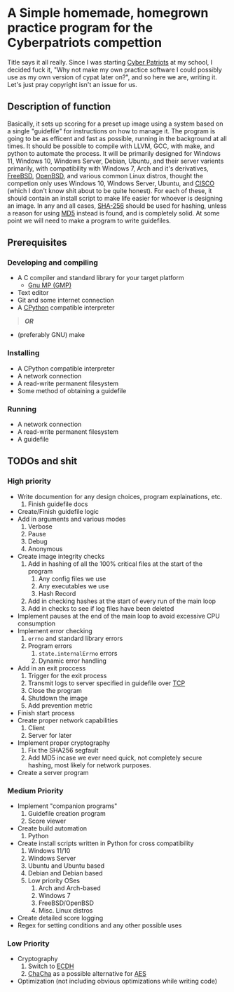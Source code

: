 # A Simple homemade, homegrown practice program for the Cyberpatriots compettion

Title says it all really. Since I was starting [Cyber Patriots](https://www.uscyberpatriot.org/) at my school, I decided fuck it, "Why not make my own practice software I could possibly use as my own version of cypat later on?", and so here we are, writing it. Let's just pray copyright isn't an issue for us.

## Description of function

Basically, it sets up scoring for a preset up image using a system based on a single "guidefile" for instructions on how to manage it.
The program is going to be as efficent and fast as possible, running in the background at all times.
It should be possible to compile with LLVM, GCC, with make, and python to automate the process. It will be primarily designed for Windows 11, Windows 10, Windows Server, Debian, Ubuntu, and their server varients primarily, with compatibility with Windows 7, Arch and it's derivatives, [FreeBSD](https://www.freebsd.org/), [OpenBSD](https://www.openbsdfoundation.org/), and various common Linux distros, thought the competion only uses Windows 10, Windows Server, Ubuntu, and [CISCO](https://www.cisco.com/c/en/us/products/ios-nx-os-software/index.html) (which I don't know shit about to be quite honest).
For each of these, it should contain an install script to make life easier for whoever is designing an image.
In any and all cases, [SHA-256](https://en.wikipedia.org/wiki/SHA-2) should be used for hashing, unless a reason for using [MD5](https://en.wikipedia.org/wiki/MD5) instead is found, and is completely solid.
At some point we will need to make a program to write guidefiles.

## Prerequisites

### Developing and compiling

- A C compiler and standard library for your target platform
    - [Gnu MP (GMP)](https://gmplib.org/)
- Text editor
- Git and some internet connection
- A [CPython](https://en.wikipedia.org/wiki/CPython) compatible interpreter
> ***OR***
- (preferably GNU) make

### Installing

- A CPython compatible interpreter
- A network connection
- A read-write permanent filesystem
- Some method of obtaining a guidefile

### Running

- A network connection
- A read-write permanent filesystem
- A guidefile

## TODOs and shit

### High priority

- Write documention for any design choices, program explainations, etc.
    1. Finish guidefile docs
- Create/Finish guidefile logic
- Add in arguments and various modes
    1. Verbose
    2. Pause
    3. Debug
    4. Anonymous
- Create image integrity checks
    1. Add in hashing of all the 100% critical files at the start of the program
        1. Any config files we use
        2. Any executables we use
        3. Hash Record
    2. Add in checking hashes at the start of every run of the main loop
    3. Add in checks to see if log files have been deleted
- Implement pauses at the end of the main loop to avoid excessive CPU consumption
- Implement error checking
    1. `errno` and standard library errors
    2. Program errors
        1. `state.internalErrno` errors
        2. Dynamic error handling
- Add in an exit proccess
    1. Trigger for the exit process
    2. Transmit logs to server specified in guidefile over [TCP](https://en.wikipedia.org/wiki/Transmission_Control_Protocol)
    3. Close the program
    4. Shutdown the image
    5. Add prevention metric
- Finish start process
- Create proper network capabilities
    1. Client
    2. Server for later
- Implement proper cryptography
    1. Fix the SHA256 segfault
    2. Add MD5 incase we ever need quick, not completely secure hashing, most likely for network purposes.
- Create a server program

### Medium Priority

- Implement "companion programs"
    1. Guidefile creation program
    2. Score viewer
- Create build automation
    1. Python
- Create install scripts written in Python for cross compatibility
    1. Windows 11/10
    2. Windows Server
    3. Ubuntu and Ubuntu based
    4. Debian and Debian based
    5. Low priority OSes
        1. Arch and Arch-based
        2. Windows 7
        3. FreeBSD/OpenBSD
        4. Misc. Linux distros
- Create detailed score logging
- Regex for setting conditions and any other possible uses

### Low Priority

- Cryptography
    1. Switch to [ECDH](https://en.wikipedia.org/wiki/Elliptic-curve_Diffie%E2%80%93Hellman)
    2. [ChaCha](https://en.wikipedia.org/wiki/Salsa20#ChaCha_variant) as a possible alternative for [AES](https://en.wikipedia.org/wiki/Advanced_Encryption_Standard)
- Optimization (not including obvious optimizations while writing code)
